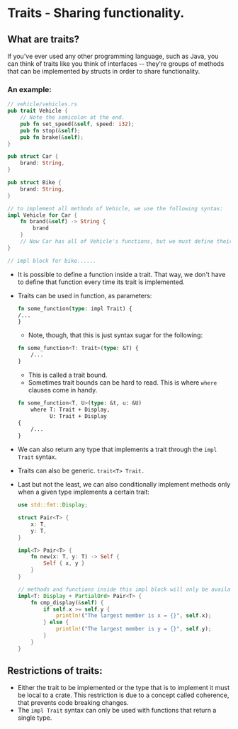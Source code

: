
# Traits - Sharing functionality.

## What are traits?
If you've ever used any other programming language, such as Java, you can think of traits like you think of interfaces -- they're groups of methods that can be implemented by structs in order to share functionality. 

### An example:
```rust
// vehicle/vehicles.rs
pub trait Vehicle {
	// Note the semicolon at the end.
	pub fn set_speed(&self, speed: i32);
    pub fn stop(&self);
    pub fn brake(&self);
}

pub struct Car {
    brand: String,
}

pub struct Bike {
    brand: String,
}

// to implement all methods of Vehicle, we use the following syntax:
impl Vehicle for Car {
	fn brand(&self) -> String {
		brand
	}
	// Now Car has all of Vehicle's functions, but we must define their bodies...
}

// impl block for bike......
```

* It is possible to define a function inside a trait. That way, we don't have to define that function every time its trait is implemented.

* Traits can be used in function, as parameters:
	```rust
	fn some_function(type: impl Trait) {
	/...
	}
	```

	* Note, though, that this is just syntax sugar for the following:
	```rust
	fn some_function<T: Trait>(type: &T) {
		/...
	}
	```

	* This is called a trait bound.
	* Sometimes trait bounds can be hard to read. This is where `where` clauses come in handy.
	````rust
	fn some_function<T, U>(type: &t, u: &U) 
		where T: Trait + Display,
			  U: Trait + Display
	{
		/...
	}

* We can also return any type that implements a trait through the `impl Trait` syntax.
* Traits can also be generic. `trait<T> Trait.`
* Last but not the least, we can also conditionally implement methods only when a given type implements a certain trait:
	```rust
	use std::fmt::Display;

	struct Pair<T> {
		x: T,
		y: T,
	}

	impl<T> Pair<T> {
		fn new(x: T, y: T) -> Self {
			Self { x, y }
		}
	}

	// methods and functions inside this impl block will only be available for types that implement Display and PartialOrd.
	impl<T: Display + PartialOrd> Pair<T> {
		fn cmp_display(&self) {
			if self.x >= self.y {
				println!("The largest member is x = {}", self.x);
			} else {
				println!("The largest member is y = {}", self.y);
			}
		}
	}
	```

## Restrictions of traits:
* Either the trait to be implemented or the type that is to implement it must be local to a crate. This restriction is due to a concept called coherence, that prevents code breaking changes.
* The `impl Trait` syntax can only be used with functions that return a single type. 